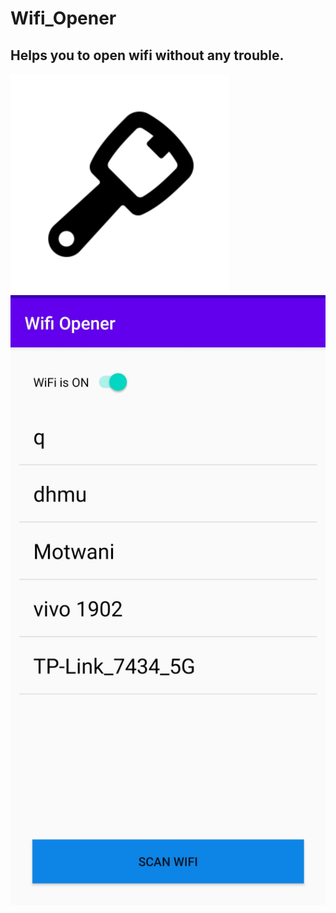 # Wifi_Opener
## Helps you to open wifi without any trouble.  


![App Logo.](/icon.png "Wifi Opener.")  
![App Preview.](/ss.jpeg "App Preview.")  


